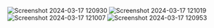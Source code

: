 ![Screenshot 2024-03-17 120930](https://github.com/ShahinAlamK/TodoWithCompose/assets/91818093/36d34a8d-e9a6-48e8-8bdc-adff0b70494a)
![Screenshot 2024-03-17 121019](https://github.com/ShahinAlamK/TodoWithCompose/assets/91818093/57a07164-3210-46bf-aeb6-1fc4256b84ab)
![Screenshot 2024-03-17 121007](https://github.com/ShahinAlamK/TodoWithCompose/assets/91818093/9c298209-eba9-4a2d-8f69-a61da3768864)
![Screenshot 2024-03-17 120953](https://github.com/ShahinAlamK/TodoWithCompose/assets/91818093/51eb5874-0860-462c-8e74-2b4a584b70f3)
